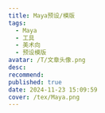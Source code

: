 ```yaml
---
title: Maya预设/模版
tags:
  - Maya
  - 工具
  - 美术向
  - 预设模版
avatar: /T/文章头像.png
desc:
recommend:
published: true
date: 2024-11-23 15:09:59
cover: /tex/Maya.png
---
```


